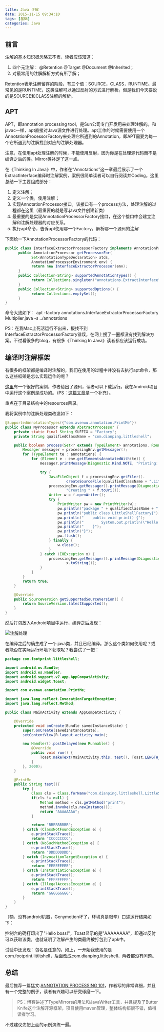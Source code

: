 ```yaml
---
title: Java 注解
date: 2015-11-15 09:34:10
tags: [基础]
categories: Java
---
```


## 前言
注解的基本知识概念略去不表，读者应该知道：

1. 四个元注解： @Retention @Target @Document @Inherited；
2. 对最常用的注解解析方式有所了解；

Retention表示注解留存的阶段，有三个值：SOURCE，CLASS，RUNTIME。最常见的是RUNTIME，这类注解可以通过反射的方式进行解析。但是我们今天要说的是SOURCE和CLASS注解的解析。<!--more-->

## APT
APT，即annotation processing tool，是Sun公司专门开发用来处理注解的。和javac一样，apt直接对Java源文件进行处理。apt工作的时候需要使用一个AnnotationProcessorFactory来处理它所遇到的Annotation，即APT需要为每一个它所遇到的注解找到对应的注解处理器。

注意，在使用apt处理注解的时候，不能使用反射，因为你是在处理源代码而不是编译之后的类。Mirror类补足了这一点。

在《Thinking In Java》中，作者在“Annotations”这一章最后展示了一个ExtractInterface编译时注解案例，案例很简单读者可以自行阅读并Coding，这里总结一下主要组成部分：

1. 定义注解；
2. 定义一个类，使用注解；
3. 实现AnnotationProcessor接口，该接口有一个process方法，处理注解的过程都在这里（最重要的就是写.java文件创建新类）
4. 最重要的是实现AnnotationProcessorFactory接口，在这个接口中会建立注解和注解处理器的对应关系。
5. 执行apt命令，告诉apt使用哪一个Factory，解析哪一个源码的注解

下面给一下AnnotationProcessorFactory的代码：

```java
public class InterfaceExtractorProcessorFactory implements AnnotationProcessorFactory {
      public AnnotationProcessor getProcessorFor(
			Set<AnnotationTypeDeclaration> atds,
			AnnotationProcessorEnvironment env) {
			return new InterfaceExtractorProcessor(env);
      }
      public Collection<String> supportedAnnotationTypes() {
			return Collections.singleton("annotations.ExtractInterface");
      }
      public Collection<String> supportedOptions() {
			return Collections.emptySet();
      }
} 
```
命令大致如下：
apt -factory annotations.InterfaceExtractorProcessorFactory Multiplier.java -s ../annotations

PS：在我Mac上死活运行不出来，报找不到InterfaceExtractorProcessorFactory错误，在网上搜了一圈都没有找到解决方案。不过看很多的blog，有很多《Thinking In Java》读者都应该运行成功。

## 编译时注解框架
有很多的框架都是编译时注解的，我们在使用的过程中并没有去执行apt命令，那么这些框架是怎么实现运作的呢？

[这里](http://www.cnblogs.com/avenwu/p/4173899.html)有一个很好的案例，作者给出了源码，读者可以下载运行。我在Android项目中运行这个案例是成功的。（PS：[这篇文章](http://blog.csdn.net/lmj623565791/article/details/43452969)是一个补充）。

重点在于目录结构中的resources目录。

我将案例中的注解处理类改造如下：

```java
@SupportedAnnotationTypes({"com.avenwu.annotation.PrintMe"})
public class MyProcessor extends AbstractProcessor {
    private static final String SUFFIX = "Factory";
    private String qualifiedClassName = "com.dianping.littleshell";

    public boolean process(Set<? extends TypeElement> annotations, RoundEnvironment env) {
        Messager messager = processingEnv.getMessager();
        for (TypeElement te : annotations) {
            for (Element e : env.getElementsAnnotatedWith(te)) {
                messager.printMessage(Diagnostic.Kind.NOTE, "Printing: " + e.toString());

                try {
                    JavaFileObject f = processingEnv.getFiler().
                            createSourceFile(qualifiedClassName + ".LittleShell" + SUFFIX);
                    processingEnv.getMessager().printMessage(Diagnostic.Kind.NOTE,
                            "Creating " + f.toUri());
                    Writer w = f.openWriter();
                    try {
                        PrintWriter pw = new PrintWriter(w);
                        pw.println("package " + qualifiedClassName + ";");
                        pw.println("public class LittleShellFactory{");
                        pw.println("    public void print() {");
                        pw.println("        System.out.println(\"Hello boss!\");");
                        pw.println("    }");
                        pw.println("}");
                        pw.flush();
                    } finally {
                        w.close();
                    }
                } catch (IOException x) {
                    processingEnv.getMessager().printMessage(Diagnostic.Kind.ERROR,
                            x.toString());
                }
            }
        }
        return true;
    }

    @Override
    public SourceVersion getSupportedSourceVersion() {
        return SourceVersion.latestSupported();
    }
}
```
然后打包放入Android项目中运行，编译之后发现：

![注解处理](http://7xktd8.com1.z0.glb.clouddn.com/注解生成类.png)

在编译之后的确生成了一个.java类，并且已经编译。那么这个类如何使用呢？或者能否在实际运行环境下获取呢？我尝试了一把：

```java
package com.footprint.littleshell;

import android.os.Bundle;
import android.os.Handler;
import android.support.v7.app.AppCompatActivity;
import android.widget.Toast;

import com.avenwu.annotation.PrintMe;

import java.lang.reflect.InvocationTargetException;
import java.lang.reflect.Method;

public class MainActivity extends AppCompatActivity {

    @Override
    protected void onCreate(Bundle savedInstanceState) {
        super.onCreate(savedInstanceState);
        setContentView(R.layout.activity_main);

        new Handler().postDelayed(new Runnable() {
            @Override
            public void run() {
                Toast.makeText(MainActivity.this, test(), Toast.LENGTH_LONG).show();
            }
        }, 2000);
    }

    @PrintMe
    public String test(){
        try {
            Class cls = Class.forName("com.dianping.littleshell.LittleShellFactory");
            if(cls != null) {
                Method method = cls.getMethod("print");
                method.invoke(cls.newInstance());
                return "AAAAAAAA";
            }

            return "BBBBBBBBB";
        } catch (ClassNotFoundException e) {
            e.printStackTrace();
            return "CCCCCCCCC";
        } catch (NoSuchMethodException e) {
            e.printStackTrace();
            return "DDDDDDDDD";
        } catch (InvocationTargetException e) {
            e.printStackTrace();
            return "EEEEEEEEE";
        } catch (InstantiationException e) {
            e.printStackTrace();
            return "FFFFFFFFF";
        } catch (IllegalAccessException e) {
            e.printStackTrace();
            return "GGGGGGGGG";
        }
    }
}
```
（额，没有android机器，Genymotion坏了，环境真是艰辛）口述运行结果如下：

控制台的确打印出了"Hello boss!"，Toast显示的是"AAAAAAAA"，即通过反射可以获取该类，也就证明了注解产生的类最终被打包到了apk中。

试验中还发现：包名是任意的，如上，一开始我使用的是com.footprint.littltshell，后面改成com.dianping.littleshell，两者都没有问题。

## 总结
最后推荐一篇猛文:[ANNOTATION PROCESSING 101](http://hannesdorfmann.com/annotation-processing/annotationprocessing101/)，作者写的非常详细，并且有一个完整的例子，读者有兴趣可以研究琢磨一下。

>PS：博客讲述了TypeMirrors的用法和JavaWriter工具，并且提及了Butter Knife这个注解开源框架，项目使用maven管理，整体结构都很不错，值得读者学习。

不过建议先把上面的示例演练一遍。